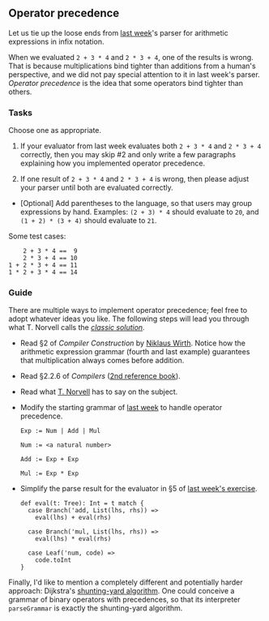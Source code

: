 [1]: https://raw.githubusercontent.com/yfcai/scala/gh-pages/4-recurse.md
[2]: http://www.engr.mun.ca/~theo/Misc/exp_parsing.htm#classic
[3]: http://yfcai.github.io/scala/
[4]: http://www.ethoberon.ethz.ch/WirthPubl/CBEAll.pdf
[5]: https://github.com/yfcai/scala/blob/gh-pages/4-recurse.md#7-the-price-of-left-recursion-elimination
[6]: http://www.engr.mun.ca/~theo/Misc/exp_parsing.htm#shunting_yard
[7]: http://www.engr.mun.ca/~theo/Misc/exp_parsing.htm

## Operator precedence

Let us tie up the loose ends from [last week][1]'s parser for arithmetic expressions in infix notation.

When we evaluated `2 + 3 * 4` and `2 * 3 + 4`, one of the results is wrong. That is because multiplications bind tighter than additions from a human's perspective, and we did not pay special attention to it in last week's parser. _Operator precedence_ is the idea that some operators bind tighter than others.

### Tasks

Choose one as appropriate.

1. If your evaluator from last week evaluates both `2 + 3 * 4` and `2 * 3 + 4` correctly, then you may skip #2 and only write a few paragraphs explaining how you implemented operator precedence.

2. If one result of `2 + 3 * 4` and `2 * 3 + 4` is wrong, then please adjust your parser until both are evaluated correctly.

- [Optional] Add parentheses to the language, so that users may group expressions by hand. Examples: `(2 + 3) * 4` should evaluate to `20`, and `(1 + 2) * (3 + 4)` should evaluate to `21`.


Some test cases:

        2 + 3 * 4 ==  9
        2 * 3 + 4 == 10
    1 + 2 * 3 + 4 == 11
    1 * 2 + 3 * 4 == 14

### Guide

There are multiple ways to implement operator precedence; feel free to adopt whatever ideas you like. The following steps will lead you through what T. Norvell calls the [_classic solution_][2].

- Read §2 of _Compiler Construction_ by [Niklaus Wirth][4]. Notice how the arithmetic expression grammar (fourth and last example) guarantees that multiplication always comes before addition.

- Read §2.2.6 of _Compilers_ ([2nd reference book][3]).

- Read what [T. Norvell][7] has to say on the subject.


- Modify the starting grammar of [last week][1] to handle operator precedence.

      Exp := Num | Add | Mul

      Num := <a natural number>

      Add := Exp + Exp

      Mul := Exp * Exp

- Simplify the parse result for the evaluator in §5 of [last week's exercise][5].


      def eval(t: Tree): Int = t match {
        case Branch('add, List(lhs, rhs)) =>
          eval(lhs) + eval(rhs)
  
        case Branch('mul, List(lhs, rhs)) =>
          eval(lhs) * eval(rhs)
  
        case Leaf('num, code) =>
          code.toInt
      }


Finally, I'd like to mention a completely different and potentially harder approach: Dijkstra's [shunting-yard algorithm][6]. One could conceive a grammar of binary operators with precedences, so that its interpreter `parseGrammar` is exactly the shunting-yard algorithm.
